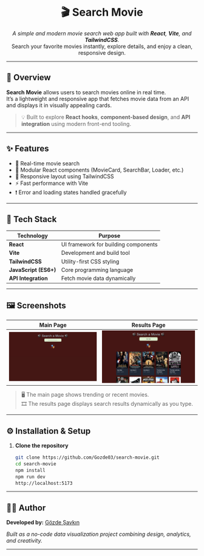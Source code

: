 <h1 align="center">🎬 Search Movie</h1>

<p align="center">
  <em>A simple and modern movie search web app built with <b>React</b>, <b>Vite</b>, and <b>TailwindCSS</b>.</em><br>
  Search your favorite movies instantly, explore details, and enjoy a clean, responsive design.
</p>

---

## 🚀 Overview

**Search Movie** allows users to search movies online in real time.  
It’s a lightweight and responsive app that fetches movie data from an API and displays it in visually appealing cards.

> 💡 Built to explore **React hooks**, **component-based design**, and **API integration** using modern front-end tooling.

---

## ✨ Features

- 🔎 Real-time movie search  
- 🧩 Modular React components (MovieCard, SearchBar, Loader, etc.)  
- 📱 Responsive layout using TailwindCSS  
- ⚡ Fast performance with Vite  
- ❗ Error and loading states handled gracefully  

---

## 🧠 Tech Stack

| Technology | Purpose |
|-------------|----------|
| **React** | UI framework for building components |
| **Vite** | Development and build tool |
| **TailwindCSS** | Utility-first CSS styling |
| **JavaScript (ES6+)** | Core programming language |
| **API Integration** | Fetch movie data dynamically |

---

## 🖼️ Screenshots

| Main Page | Results Page |
|------------|--------------|
| ![Main Page](mainPage.png) | ![Results Page](results.png) |

> 🖥️ The main page shows trending or recent movies.  
> 🎞️ The results page displays search results dynamically as you type.

---

## ⚙️ Installation & Setup

1. **Clone the repository**
   ```bash
   git clone https://github.com/Gozde03/search-movie.git
   cd search-movie
   npm install
   npm run dev
   http://localhost:5173
   
---

   ## 👩‍💻 Author

**Developed by:** [ Gözde Şavkın ](https://github.com/Gozde03) 

 *Built as a no-code data visualization project combining design, analytics, and creativity.*

---
```
